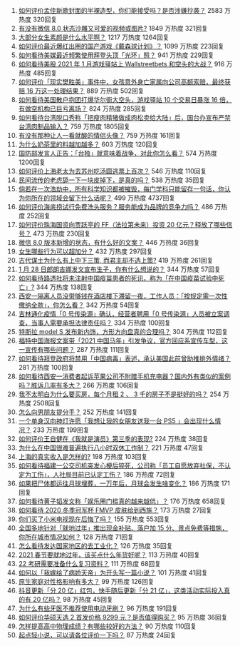 1. [如何评价孟佳新歌封面的半裸造型，你们能接受吗？是否涉嫌抄袭？](https://www.zhihu.com/question/441630051) 2583 万热度 320回复
1. [有没有微信 8.0 状态沙雕又可爱的视频或图片?](https://www.zhihu.com/question/441253090) 1849 万热度 321回复
1. [大部分女生素颜是什么水平啊？](https://www.zhihu.com/question/397929197) 1217 万热度 1264回复
1. [如何评价最近爆红出圈的国产游戏《戴森球计划》？](https://www.zhihu.com/question/423211989) 1099 万热度 223回复
1. [如何看待美媒最近频繁使用拜登头顶「光环」照？](https://www.zhihu.com/question/441616921) 941 万热度 229回复
1. [如何看待美股 2021 年 1 月游戏驿站上 Wallstreetbets 和空头的大战？](https://www.zhihu.com/question/441216506) 916 万热度 485回复
1. [如何评价「现实樊胜美」事件中，女孩意外身亡家属向公司高额索赔，最终获赔 16 万这一处理结果？](https://www.zhihu.com/question/441359694) 889 万热度 502回复
1. [如何看待美国散户抱团打爆华尔街大空头，游戏驿站 10 个交易日暴涨 16 倍，有做空机构已巨亏离场？](https://www.zhihu.com/question/441605142) 824 万热度 285回复
1. [如何看待台湾脱口秀称「把瘦肉精猪做成肉松卖给大陆」后，国台办宣布严禁台湾肉制品输入？](https://www.zhihu.com/question/441439053) 759 万热度 1805回复
1. [有没有那种让人一看就酸的情侣头像？](https://www.zhihu.com/question/432753689) 759 万热度 161回复
1. [为什么奶茶里的料越加越多？](https://www.zhihu.com/question/435709314) 603 万热度 120回复
1. [国防部发言人正告：「台独」就意味着战争，对此你怎么看？](https://www.zhihu.com/question/441675150) 574 万热度 1200回复
1. [如何评价上海老太为去苏州吃汤圆逃票上百次？](https://www.zhihu.com/question/441465968) 546 万热度 110回复
1. [民间流传的老虎舔一下一块皮掉下，是真的吗？](https://www.zhihu.com/question/440186147) 538 万热度 35回复
1. [倘若在一次浩劫中，所有科学知识都被摧毁，每门学科只能留存一句话，你认为你所在的领域会留下什么话呢？](https://www.zhihu.com/question/411131127) 499 万热度 4737回复
1. [如何评价海底捞试行免费洗头服务？服务能成为品牌的竞争力吗？](https://www.zhihu.com/question/441461715) 486 万热度 252回复
1. [如何评价珠海国资向贾跃亭的 FF（法拉第未来）投资 20 亿元？释放了哪些信号？](https://www.zhihu.com/question/441397631) 473 万热度 230回复
1. [微信 8.0 版本新增的状态，有什么好的文案？](https://www.zhihu.com/question/440539117) 446 万热度 36回复
1. [女生哪些行为可以超加分？](https://www.zhihu.com/question/440624376) 432 万热度 297回复
1. [古代谋士为什么有上中下三策, 而君主却不选上策?](https://www.zhihu.com/question/441374666) 419 万热度 261回复
1. [1 月 28 日郎朗吉娜发文宣布生子，你有什么想说的？](https://www.zhihu.com/question/441716137) 344 万热度 57回复
1. [如何看待路透社将未注射中国疫苗患者的死讯，称为「在中国疫苗试验中死亡」?](https://www.zhihu.com/question/441612344) 344 万热度 138回复
1. [西安一隔离人员没带够钱在酒店楼下滞留一夜，工作人员：「按规定需一次性缴纳全款」，你怎么看？](https://www.zhihu.com/question/441416399) 342 万热度 54回复
1. [吉林通化疫情「0 号传染源」确认，经营者聘用「0 号传染源」人员被立案调查，当事人需要承担法律责任吗？](https://www.zhihu.com/question/441649751) 334 万热度 100回复
1. [特斯拉 model S 发布新内饰，方形方向盘真的合理吗？](https://www.zhihu.com/question/441606052) 304 万热度 112回复
1. [福特中国海报文案带「2021 中国马年」引发争议，官方回应系宣传车型，这一宣传有哪些问题？](https://www.zhihu.com/question/441665170) 287 万热度 111回复
1. [如何看待拜登政府将禁用「中国病毒」表述，承认美国此前曾助推排外情绪？](https://www.zhihu.com/question/441439939) 281 万热度 100回复
1. [如何看待西安一消费者起诉苹果公司不附赠手机充电器？国内外有类似的案例吗？胜诉几率有多大？](https://www.zhihu.com/question/441619372) 266 万热度 106回复
1. [我不太明白为什么要买房，每个月租 2 、 3 千的房子不是挺好的吗？](https://www.zhihu.com/question/437461534) 254 万热度 2508回复
1. [怎么向男朋友提分手？](https://www.zhihu.com/question/327222167) 252 万热度 141回复
1. [一个单身汉向神灯许愿「我想让我的女朋友送我一台 PS5 」会出现什么情况？](https://www.zhihu.com/question/441177338) 233 万热度 199回复
1. [如何评价王自健在《我就是演员》第三季的表现?](https://www.zhihu.com/question/434577571) 224 万热度 38回复
1. [为什么在中国很难普遍执行八小时双休工作制？](https://www.zhihu.com/question/441330415) 221 万热度 47回复
1. [上海的真实收入是怎样的?](https://www.zhihu.com/question/35101882) 198 万热度 103回复
1. [如何看待福建一公交司机突发心梗后猝死，公司称「员工自愿放弃社保，不认定为工伤」，人社局目前已认定工伤？](https://www.zhihu.com/question/441617755) 186 万热度 72回复
1. [如果把尸体都运往月球埋葬，一万年后，月球会发生啥变化？](https://www.zhihu.com/question/434110772) 186 万热度 171回复
1. [如何看待黄子韬发文称「娱乐圈门槛真的越来越低」？](https://www.zhihu.com/question/441492754) 176 万热度 658回复
1. [如何看待 2020 冬季冠军杯 FMVP 皮肤给到西施？](https://www.zhihu.com/question/441497175) 173 万热度 27回复
1. [你们买了小米电视现在后悔了吗？](https://www.zhihu.com/question/395770084) 155 万热度 553回复
1. [全国多地针对「就地过年」推出现金补贴、落户加 15 分、景点免费等措施，你所在城市情况如何？](https://www.zhihu.com/question/441471973) 128 万热度 71回复
1. [怎么看待发达国家地区的去工业化？](https://www.zhihu.com/question/440112836) 126 万热度 35回复
1. [2021 春节要就地过年，该买点什么年货好呢？](https://www.zhihu.com/question/441111150) 113 万热度 40回复
1. [22 考研需要准备什么复习资料？](https://www.zhihu.com/question/420570846) 111 万热度 68回复
1. [如何以「我嫁给了病娇天帝」为开头写一篇小说？](https://www.zhihu.com/question/430611077) 101 万热度 41回复
1. [原生家庭对性格影响有多大？](https://www.zhihu.com/question/441181610) 99 万热度 126回复
1. [抖音更新「分 20 亿」红包，快手随后更新「分 21 亿」，这类活动实际投入真的有 20 亿吗？](https://www.zhihu.com/question/441453090) 98 万热度 45回复
1. [为什么有些牙医不推荐使用电动牙刷？](https://www.zhihu.com/question/364359077) 96 万热度 191回复
1. [如何评价华硕天选 2 首发价格 9299 元？是否值得购买？](https://www.zhihu.com/question/441264227) 95 万热度 36回复
1. [怎样提高高中物理成绩？有哪些较好的方法？](https://www.zhihu.com/question/20300295) 90 万热度 110回复
1. [起点轻小说，可以请各位评价一下吗？](https://www.zhihu.com/question/441171007) 87 万热度 24回复